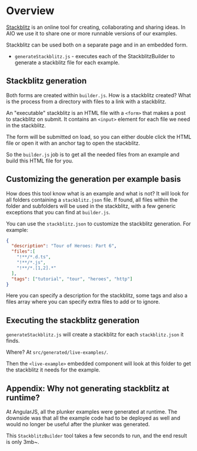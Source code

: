 # Overview

[Stackblitz](https://stackblitz.com/) is an online tool for creating, collaborating and sharing ideas.
In AIO we use it to share one or more runnable versions of our examples.

Stackblitz can be used both on a separate page and in an embedded form.
* `generateStackblitz.js` - executes each of the StackblitzBuilder to generate a stackblitz file for each example.

## Stackblitz generation

Both forms are created within `builder.js`.
How is a stackblitz created?
What is the process from a directory with files to a link with a stackblitz.

An "executable" stackblitz is an HTML file with a `<form>` that makes a post to stackblitz on submit.
It contains an `<input>` element for each file we need in the stackblitz.

The form will be submitted on load, so you can either double click the HTML file or open it with an anchor tag to open the stackblitz.

So the `builder.js` job is to get all the needed files from an example and build this HTML file for you.

## Customizing the generation per example basis

How does this tool know what is an example and what is not?
It will look for all folders containing a `stackblitz.json` file.
If found, all files within the folder and subfolders will be used in the stackblitz, with a few generic exceptions that you can find at `builder.js`.

You can use the `stackblitz.json` to customize the stackblitz generation.
For example:

```json
{
  "description": "Tour of Heroes: Part 6",
  "files":[
    "!**/*.d.ts",
    "!**/*.js",
    "!**/*.[1,2].*"
  ],
  "tags": ["tutorial", "tour", "heroes", "http"]
}
```

Here you can specify a description for the stackblitz, some tags and also a files array where you can specify extra files to add or to ignore.

## Executing the stackblitz generation

`generateStackblitz.js` will create a stackblitz for each `stackblitz.json` it finds.

Where?
At `src/generated/live-examples/`.

Then the `<live-example>` embedded component will look at this folder to get the stackblitz it needs for the
example.

## Appendix: Why not generating stackblitz at runtime?

At AngularJS, all the plunker examples were generated at runtime.
The downside was that all the example code had to be  deployed as well and would no longer be useful after the plunker was generated.

This `StackblitzBuilder` tool takes a few seconds to run, and the end result is only 3mb~.
